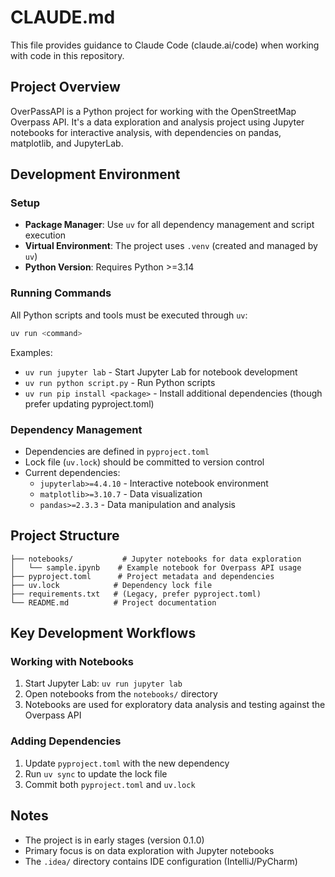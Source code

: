 # CLAUDE.md

This file provides guidance to Claude Code (claude.ai/code) when working with code in this repository.

## Project Overview

OverPassAPI is a Python project for working with the OpenStreetMap Overpass API. It's a data exploration and analysis project using Jupyter notebooks for interactive analysis, with dependencies on pandas, matplotlib, and JupyterLab.

## Development Environment

### Setup
- **Package Manager**: Use `uv` for all dependency management and script execution
- **Virtual Environment**: The project uses `.venv` (created and managed by `uv`)
- **Python Version**: Requires Python >=3.14

### Running Commands
All Python scripts and tools must be executed through `uv`:
```bash
uv run <command>
```

Examples:
- `uv run jupyter lab` - Start Jupyter Lab for notebook development
- `uv run python script.py` - Run Python scripts
- `uv run pip install <package>` - Install additional dependencies (though prefer updating pyproject.toml)

### Dependency Management
- Dependencies are defined in `pyproject.toml`
- Lock file (`uv.lock`) should be committed to version control
- Current dependencies:
  - `jupyterlab>=4.4.10` - Interactive notebook environment
  - `matplotlib>=3.10.7` - Data visualization
  - `pandas>=2.3.3` - Data manipulation and analysis

## Project Structure

```
├── notebooks/           # Jupyter notebooks for data exploration
│   └── sample.ipynb    # Example notebook for Overpass API usage
├── pyproject.toml      # Project metadata and dependencies
├── uv.lock            # Dependency lock file
├── requirements.txt   # (Legacy, prefer pyproject.toml)
└── README.md          # Project documentation
```

## Key Development Workflows

### Working with Notebooks
1. Start Jupyter Lab: `uv run jupyter lab`
2. Open notebooks from the `notebooks/` directory
3. Notebooks are used for exploratory data analysis and testing against the Overpass API

### Adding Dependencies
1. Update `pyproject.toml` with the new dependency
2. Run `uv sync` to update the lock file
3. Commit both `pyproject.toml` and `uv.lock`

## Notes

- The project is in early stages (version 0.1.0)
- Primary focus is on data exploration with Jupyter notebooks
- The `.idea/` directory contains IDE configuration (IntelliJ/PyCharm)